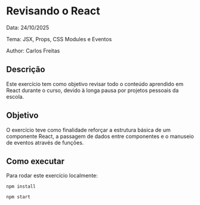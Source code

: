 # Revisando o React
Data: 24/10/2025

Tema: JSX, Props, CSS Modules e Eventos

Author: Carlos Freitas

## Descrição
Este exercício tem como objetivo revisar todo o conteúdo aprendido em React durante o curso, devido à longa pausa por projetos pessoais da escola.

## Objetivo
O exercício teve como finalidade reforçar a estrutura básica de um componente React, a passagem de dados entre componentes e o manuseio de eventos através de funções.

## Como executar
Para rodar este exercício localmente:

`npm install`

`npm start`

